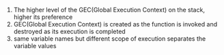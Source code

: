1. The higher level of the GEC(Global Execution Context) on the stack, higher its preference
2. GEC(Global Execution Context) is created as the function is invoked and destroyed as its execution is completed
3. same variable names but different scope of execution separates the variable values
